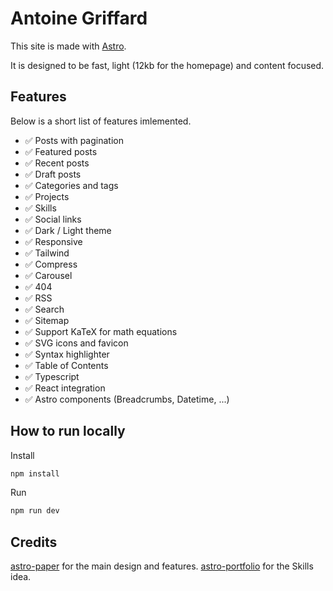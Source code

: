 # Antoine Griffard

This site is made with [Astro](https://astro.build/).

It is designed to be fast, light (12kb for the homepage) and content focused.

## Features

Below is a short list of features imlemented.

- ✅ Posts with pagination
- ✅ Featured posts
- ✅ Recent posts
- ✅ Draft posts
- ✅ Categories and tags
- ✅ Projects
- ✅ Skills
- ✅ Social links
- ✅ Dark / Light theme
- ✅ Responsive
- ✅ Tailwind
- ✅ Compress
- ✅ Carousel
- ✅ 404
- ✅ RSS
- ✅ Search
- ✅ Sitemap
- ✅ Support KaTeX for math equations
- ✅ SVG icons and favicon
- ✅ Syntax highlighter
- ✅ Table of Contents
- ✅ Typescript
- ✅ React integration
- ✅ Astro components (Breadcrumbs, Datetime, ...)

## How to run locally

Install

```bash
npm install
```

Run

```bash
npm run dev
```

## Credits

[astro-paper](https://github.com/satnaing/astro-paper) for the main design and features.
[astro-portfolio](https://github.com/rebelchris/astro-portfolio) for the Skills idea.
